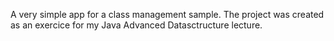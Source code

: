 A very simple app for a class management sample. The project was created as an exercice for my Java Advanced Datasctructure lecture.
